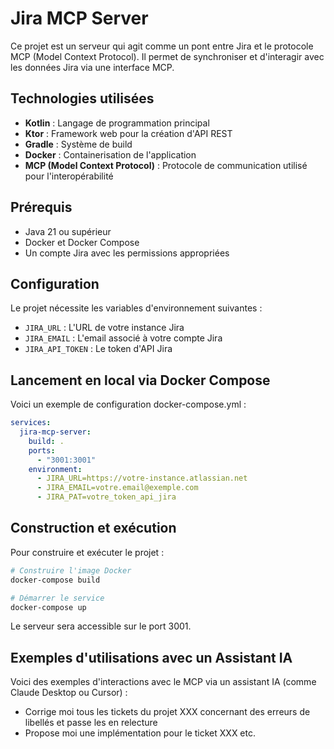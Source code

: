 # Jira MCP Server

Ce projet est un serveur qui agit comme un pont entre Jira et le protocole MCP (Model Context Protocol). Il permet de synchroniser et d'interagir avec les données Jira via une interface MCP.

## Technologies utilisées

- **Kotlin** : Langage de programmation principal
- **Ktor** : Framework web pour la création d'API REST
- **Gradle** : Système de build
- **Docker** : Containerisation de l'application
- **MCP (Model Context Protocol)** : Protocole de communication utilisé pour l'interopérabilité

## Prérequis

- Java 21 ou supérieur
- Docker et Docker Compose
- Un compte Jira avec les permissions appropriées

## Configuration

Le projet nécessite les variables d'environnement suivantes :

- `JIRA_URL` : L'URL de votre instance Jira
- `JIRA_EMAIL` : L'email associé à votre compte Jira
- `JIRA_API_TOKEN` : Le token d'API Jira

## Lancement en local via Docker Compose

Voici un exemple de configuration docker-compose.yml :

```yaml
services:
  jira-mcp-server:
    build: .
    ports:
      - "3001:3001"
    environment:
      - JIRA_URL=https://votre-instance.atlassian.net
      - JIRA_EMAIL=votre.email@exemple.com
      - JIRA_PAT=votre_token_api_jira
```

## Construction et exécution

Pour construire et exécuter le projet :

```bash
# Construire l'image Docker
docker-compose build

# Démarrer le service
docker-compose up
```

Le serveur sera accessible sur le port 3001.

## Exemples d'utilisations avec un Assistant IA

Voici des exemples d'interactions avec le MCP via un assistant IA (comme Claude Desktop ou Cursor) :

- Corrige moi tous les tickets du projet XXX concernant des erreurs de libellés et passe les en relecture
- Propose moi une implémentation pour le ticket XXX
etc.